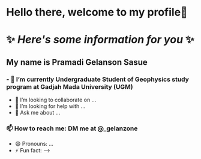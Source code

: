 # Hello there, welcome to my profile👋

# ✨ _Here's some information for you_ ✨ 
## My name is Pramadi Gelanson Sasue
### - 🌱 I’m currently Undergraduate Student of Geophysics study program at Gadjah Mada University (UGM)
- 👯 I’m looking to collaborate on ...
- 🤔 I’m looking for help with ...
- 💬 Ask me about ...
### 📫 How to reach me: DM me at @_gelanzone
- 😄 Pronouns: ...
- ⚡ Fun fact: 
-->
